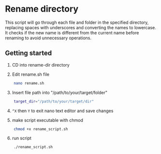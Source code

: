 # Rename directory

This script will go through each file and folder in the specified directory, replacing spaces with underscores and converting the names to lowercase. It checks if the new name is different from the current name before renaming to avoid unnecessary operations.

## Getting started

1. CD into rename-dir directory

2. Edit rename.sh file
```bash
    nano rename.sh
```

3. Insert file path into "/path/to/your/target/folder"
```bash
    target_dir="/path/to/your/target/dir"
```

4. ```^X``` then ```Y``` to exit nano text editor and save changes

5. make script executable with chmod
```bash
    chmod +x rename_script.sh
```

6. run script 
```bash
    ./rename_script.sh
```
